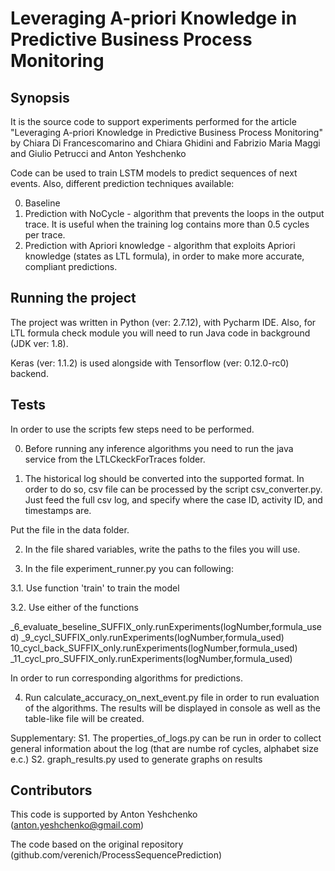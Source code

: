 # Leveraging A-priori Knowledge in Predictive Business Process Monitoring

## Synopsis

It is the source code to support experiments performed for the article "Leveraging A-priori Knowledge in Predictive Business Process Monitoring" by Chiara Di Francescomarino and Chiara Ghidini and Fabrizio Maria Maggi and Giulio Petrucci and Anton Yeshchenko

Code can be used to train LSTM models to predict sequences of next events. Also, different prediction techniques available:

0. Baseline
1. Prediction with NoCycle - algorithm that prevents the loops in the output trace. It is useful when the training log contains more than 0.5 cycles per trace.
2. Prediction with Apriori knowledge - algorithm that exploits Apriori knowledge (states as LTL formula), in order to make more accurate, compliant predictions.



## Running the project

The project was written in Python (ver: 2.7.12), with Pycharm IDE. Also, for LTL formula check module you
will need to run Java code in background (JDK ver: 1.8).

Keras (ver: 1.1.2) is used alongside with Tensorflow (ver: 0.12.0-rc0) backend.

## Tests

In order to use the scripts few steps need to be performed.

0. Before running any inference algorithms you need to run the java service from the LTLCkeckForTraces folder.

1. The historical log should be converted into the supported format.
In order to do so, csv file can be processed by the script csv_converter.py.
Just feed the full csv log, and specify where the case ID, activity ID, and timestamps are.

Put the file in the data folder.

2. In the file shared variables, write the paths to the files you will use.

3. In the file experiment_runner.py you can following:

3.1. Use function 'train' to train the model

3.2. Use either of the functions

_6_evaluate_beseline_SUFFIX_only.runExperiments(logNumber,formula_used)
_9_cycl_SUFFIX_only.runExperiments(logNumber,formula_used)
10_cycl_back_SUFFIX_only.runExperiments(logNumber,formula_used)
_11_cycl_pro_SUFFIX_only.runExperiments(logNumber,formula_used)

In order to run corresponding algorithms for predictions.

4. Run calculate_accuracy_on_next_event.py file in order to run evaluation of the algorithms.
The results will be displayed in console as well as the table-like file will be created.

Supplementary:
S1. The properties_of_logs.py can be run in order to collect general information about the log (that are numbe rof cycles, alphabet size e.c.)
S2. graph_results.py used to generate graphs on results

## Contributors

This code is supported by Anton Yeshchenko (anton.yeshchenko@gmail.com)


The code based on the original repository (github.com/verenich/ProcessSequencePrediction)




